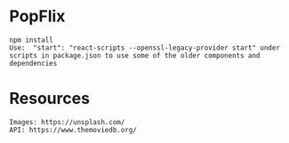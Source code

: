 # PopFlix
    
    npm install
    Use:  "start": "react-scripts --openssl-legacy-provider start" under scripts in package.json to use some of the older components and dependencies
    
# Resources

    Images: https://unsplash.com/
    API: https://www.themoviedb.org/

